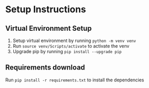 # Setup Instructions

## Virtual Environment Setup

1. Setup virtual environment by running ```python -m venv venv```
2. Run ```source venv/Scripts/activate``` to activate the venv
3. Upgrade pip by running ```pip install --upgrade pip```

## Requirements download

Run ```pip install -r requirements.txt``` to install the dependencies

